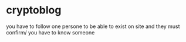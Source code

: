 # cryptoblog
you have to follow one persone to be able to exist on site and they must confirm/ you have to know someone
